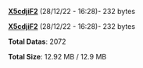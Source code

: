 [**X5cdjiF2**](/data/X5cdjiF2.txt) (28/12/22 - 16:28)- 232 bytes

[**X5cdjiF2**](/data/X5cdjiF2.txt) (28/12/22 - 16:28)- 232 bytes

**Total Datas**: 2072

**Total Size**: 12.92 MB / 12.9 MB
